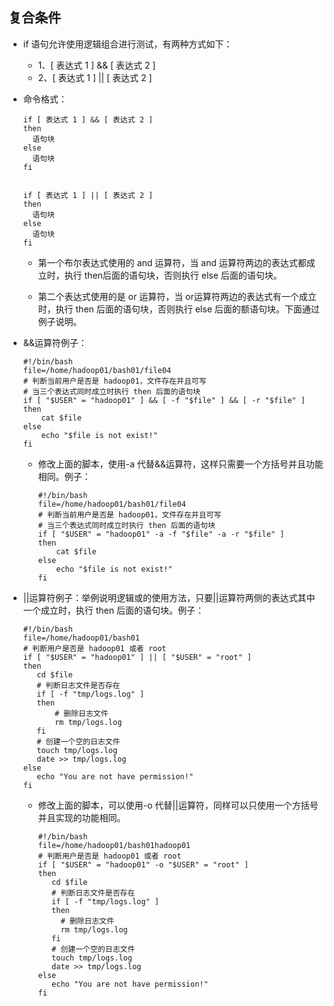 ## 复合条件

* if 语句允许使用逻辑组合进行测试，有两种方式如下：
  * 1、[ 表达式 1 ] && [ 表达式 2 ]
  * 2、[ 表达式 1 ] || [ 表达式 2 ]
* 命令格式：

      if [ 表达式 1 ] && [ 表达式 2 ]
      then
        语句块
      else
        语句块
      fi


      if [ 表达式 1 ] || [ 表达式 2 ]
      then
        语句块
      else
        语句块
      fi
      
     * 第一个布尔表达式使用的 and 运算符，当 and 运算符两边的表达式都成立时，执行 then后面的语句块，否则执行 else 后面的语句块。

     * 第二个表达式使用的是 or 运算符，当 or运算符两边的表达式有一个成立时，执行 then 后面的语句块，否则执行 else 后面的额语句块。下面通过例子说明。
     
* &&运算符例子：

      #!/bin/bash
      file=/home/hadoop01/bash01/file04
      # 判断当前用户是否是 hadoop01，文件存在并且可写
      # 当三个表达式同时成立时执行 then 后面的语句块
      if [ "$USER" = "hadoop01" ] && [ -f "$file" ] && [ -r "$file" ]
      then
          cat $file
      else
          echo "$file is not exist!"
      fi
      
    * 修改上面的脚本，使用-a 代替&&运算符，这样只需要一个方括号并且功能相同。例子：

          #!/bin/bash
          file=/home/hadoop01/bash01/file04
          # 判断当前用户是否是 hadoop01，文件存在并且可写
          # 当三个表达式同时成立时执行 then 后面的语句块
          if [ "$USER" = "hadoop01" -a -f "$file" -a -r "$file" ]
          then
              cat $file
          else
              echo "$file is not exist!"
          fi

* ||运算符例子：举例说明逻辑或的使用方法，只要||运算符两侧的表达式其中一个成立时，执行 then 后面的语句块。例子：

      #!/bin/bash
      file=/home/hadoop01/bash01
      # 判断用户是否是 hadoop01 或者 root
      if [ "$USER" = "hadoop01" ] || [ "$USER" = "root" ]
      then
         cd $file
         # 判断日志文件是否存在
         if [ -f "tmp/logs.log" ]
         then
             # 删除日志文件
             rm tmp/logs.log
         fi
         # 创建一个空的日志文件
         touch tmp/logs.log
         date >> tmp/logs.log
      else
         echo "You are not have permission!"
      fi
    * 修改上面的脚本，可以使用-o 代替||运算符，同样可以只使用一个方括号并且实现的功能相同。
    
          #!/bin/bash
          file=/home/hadoop01/bash01hadoop01
          # 判断用户是否是 hadoop01 或者 root
          if [ "$USER" = "hadoop01" -o "$USER" = "root" ]
          then
             cd $file
             # 判断日志文件是否存在
             if [ -f "tmp/logs.log" ]
             then
               # 删除日志文件
               rm tmp/logs.log
             fi
             # 创建一个空的日志文件
             touch tmp/logs.log
             date >> tmp/logs.log
          else
             echo "You are not have permission!"
          fi
